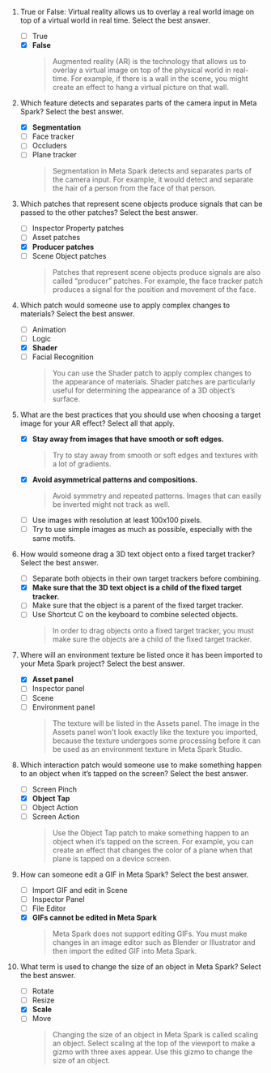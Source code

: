 1. True or False: Virtual reality allows us to overlay a real world image on top of a virtual world in real time. Select the best answer.

   - [ ] True
   - [x] **False**
     > Augmented reality (AR) is the technology that allows us to overlay a virtual image on top of the physical world in real-time. For example, if there is a wall in the scene, you might create an effect to hang a virtual picture on that wall.

2. Which feature detects and separates parts of the camera input in Meta Spark? Select the best answer.

   - [x] **Segmentation**
   - [ ] Face tracker
   - [ ] Occluders
   - [ ] Plane tracker
     > Segmentation in Meta Spark detects and separates parts of the camera input. For example, it would detect and separate the hair of a person from the face of that person.

3. Which patches that represent scene objects produce signals that can be passed to the other patches? Select the best answer.

   - [ ] Inspector Property patches
   - [ ] Asset patches
   - [x] **Producer patches**
   - [ ] Scene Object patches
     > Patches that represent scene objects produce signals are also called “producer” patches. For example, the face tracker patch produces a signal for the position and movement of the face.

4. Which patch would someone use to apply complex changes to materials? Select the best answer.

   - [ ] Animation
   - [ ] Logic
   - [x] **Shader**
   - [ ] Facial Recognition
     > You can use the Shader patch to apply complex changes to the appearance of materials. Shader patches are particularly useful for determining the appearance of a 3D object’s surface.

5. What are the best practices that you should use when choosing a target image for your AR effect? Select all that apply.

   - [x] **Stay away from images that have smooth or soft edges.**
     > Try to stay away from smooth or soft edges and textures with a lot of gradients.
   - [x] **Avoid asymmetrical patterns and compositions.**
     > Avoid symmetry and repeated patterns. Images that can easily be inverted might not track as well.
   - [ ] Use images with resolution at least 100x100 pixels.
   - [ ] Try to use simple images as much as possible, especially with the same motifs.

6. How would someone drag a 3D text object onto a fixed target tracker? Select the best answer.

   - [ ] Separate both objects in their own target trackers before combining.
   - [x] **Make sure that the 3D text object is a child of the fixed target tracker.**
   - [ ] Make sure that the object is a parent of the fixed target tracker.
   - [ ] Use Shortcut C on the keyboard to combine selected objects.
     > In order to drag objects onto a fixed target tracker, you must make sure the objects are a child of the fixed target tracker.

7. Where will an environment texture be listed once it has been imported to your Meta Spark project? Select the best answer.

   - [x] **Asset panel**
   - [ ] Inspector panel
   - [ ] Scene
   - [ ] Environment panel
     > The texture will be listed in the Assets panel. The image in the Assets panel won't look exactly like the texture you imported, because the texture undergoes some processing before it can be used as an environment texture in Meta Spark Studio.

8. Which interaction patch would someone use to make something happen to an object when it’s tapped on the screen? Select the best answer.

   - [ ] Screen Pinch
   - [x] **Object Tap**
   - [ ] Object Action
   - [ ] Screen Action
     > Use the Object Tap patch to make something happen to an object when it’s tapped on the screen. For example, you can create an effect that changes the color of a plane when that plane is tapped on a device screen.

9. How can someone edit a GIF in Meta Spark? Select the best answer.

   - [ ] Import GIF and edit in Scene
   - [ ] Inspector Panel
   - [ ] File Editor
   - [x] **GIFs cannot be edited in Meta Spark**
     > Meta Spark does not support editing GIFs. You must make changes in an image editor such as Blender or Illustrator and then import the edited GIF into Meta Spark.

10. What term is used to change the size of an object in Meta Spark? Select the best answer.

    - [ ] Rotate
    - [ ] Resize
    - [x] **Scale**
    - [ ] Move
      > Changing the size of an object in Meta Spark is called scaling an object. Select scaling at the top of the viewport to make a gizmo with three axes appear. Use this gizmo to change the size of an object.
